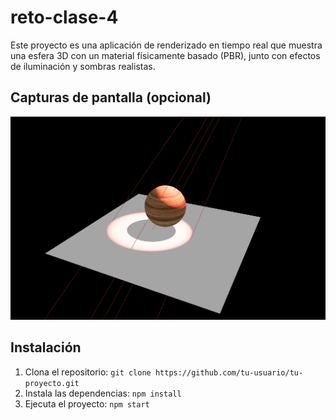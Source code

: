 # reto-clase-4
Este proyecto es una aplicación de renderizado en tiempo real que muestra una esfera 3D con un material físicamente basado (PBR), junto con efectos de iluminación y sombras realistas.

## Capturas de pantalla (opcional)

![screenshot](/photo_reto4.png)

## Instalación

1. Clona el repositorio: 
```git clone https://github.com/tu-usuario/tu-proyecto.git```
2. Instala las dependencias: 
```npm install```
4. Ejecuta el proyecto: 
```npm start```
